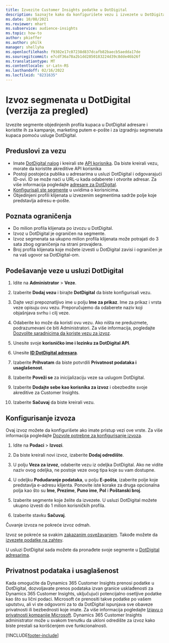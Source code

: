 ```yaml
---
title: Izvezite Customer Insights podatke u DotDigital
description: Saznajte kako da konfigurišete vezu i izvezete u DotDigital.
ms.date: 10/08/2021
ms.reviewer: mhart
ms.subservice: audience-insights
ms.topic: how-to
author: pkieffer
ms.author: philk
manager: shellyha
ms.openlocfilehash: f9302e17c07238d837dcafb82baecb5aedda17de
ms.sourcegitcommit: e7cdf36a78a2b1dd2850183224d39c8dde46b26f
ms.translationtype: MT
ms.contentlocale: sr-Latn-RS
ms.lasthandoff: 02/16/2022
ms.locfileid: "8231635"
---
```

# <a name="export-segments-to-dotdigital-preview"></a>Izvoz segmenata u DotDigital (verzija za pregled)

Izvezite segmente objedinjenih profila kupaca u DotDigital adresare i koristite ih za kampanje, marketing putem e-pošte i za izgradnju segmenata kupaca pomoću usluge DotDigital. 

## <a name="prerequisites-for-a-connection"></a>Preduslovi za vezu

-   Imate [DotDigital nalog](https://dotdigital.com/) i kreirali ste [API korisnika](https://support.dotdigital.com/hc/articles/115001718730-How-do-I-create-an-API-user). Da biste kreirali vezu, morate da koristite akreditive API korisnika
-   Postoji postojeća publika u adresarima u usluzi DotDigital i odgovarajući ID-ovi. ID se može naći u URL-u kada odaberete i otvorite adresar. Za više informacija pogledajte [adresare za DotDigital](https://support.dotdigital.com/hc/articles/212211968-Creating-an-address-book).
-   [Konfigurisali ste segmente](segments.md) u uvidima o korisnicima.
-   Objedinjeni profili klijenata u izvezenim segmentima sadrže polje koje predstavlja adresu e-pošte.

## <a name="known-limitations"></a>Poznata ograničenja

- Do milion profila klijenata po izvozu u DotDigital.
- Izvoz u DotDigital je ograničen na segmente.
- Izvoz segmenata sa ukupno milion profila klijenata može potrajati do 3 sata zbog ograničenja na strani provajdera. 
- Broj profila klijenata koje možete izvesti u DotDigital zavisi i ograničen je na vaš ugovor sa DotDigital-om.

## <a name="set-up-connection-to-dotdigital"></a>Podešavanje veze u usluzi DotDigital

1. Idite na **Administrator** > **Veze**.

1. Izaberite **Dodaj vezu** i birajte **DotDigital** da biste konfigurisali vezu.

1. Dajte vezi prepoznatljivo ime u polju **Ime za prikaz**. Ime za prikaz i vrsta veze opisuju ovu vezu. Preporučujemo da odaberete naziv koji objašnjava svrhu i cilj veze.

1. Odaberite ko može da koristi ovu vezu. Ako ništa ne preduzmete, podrazumevani će biti Administratori. Za više informacija, pogledajte [Dozvolite saradnicima da koriste vezu za izvoz](connections.md#allow-contributors-to-use-a-connection-for-exports).

1. Unesite svoje **korisničko ime i lozinku za DotDigital API**. 

1. Unesite **[ID DotDigital adresara](https://support.dotdigital.com/hc/articles/212211968-Creating-an-address-book)**.

1. Izaberite **Prihvatam** da biste potvrdili **Privatnost podataka i usaglašenost**.

1. Izaberite **Poveži se** za inicijalizaciju veze sa uslugom DotDigital.

1. Izaberite **Dodajte sebe kao korisnika za izvoz** i obezbedite svoje akreditive za Customer Insights.

1. Izaberite **Sačuvaj** da biste kreirali vezu. 

## <a name="configure-an-export"></a>Konfigurisanje izvoza

Ovaj izvoz možete da konfigurišete ako imate pristup vezi ove vrste. Za više informacija pogledajte [Dozvole potrebne za konfigurisanje izvoza](export-destinations.md#set-up-a-new-export).

1. Idite na **Podaci** > **Izvozi**.

1. Da biste kreirali novi izvoz, izaberite **Dodaj odredište**.

1. U polju **Veza za izvoz**, odaberite vezu iz odeljka DotDigital. Ako ne vidite naziv ovog odeljka, ne postoje veze ovog tipa koje su vam dostupne.


1. U odeljku **Podudaranje podataka**, u polju **E-pošta**, izaberite polje koje predstavlja e-adresu klijenta. Ponovite iste korake za druga opcionalna polja kao što su **Ime**, **Prezime**, **Puno ime**, **Pol** i **Poštanski broj**.

1. Izaberite segmente koje želite da izvezete. U usluzi DotDigital možete ukupno izvesti do 1 milion korisničkih profila.

1. Izaberite stavku **Sačuvaj**.

Čuvanje izvoza ne pokreće izvoz odmah.

Izvoz se pokreće sa svakim [zakazanim osvežavanjem](system.md#schedule-tab). Takođe možete da [izvezete podatke na zahtev](export-destinations.md#run-exports-on-demand). 
 
U usluzi DotDigital sada možete da pronađete svoje segmente u [DotDigital adresarima](https://support.dotdigital.com/hc/articles/212211968-Creating-an-address-book).


## <a name="data-privacy-and-compliance"></a>Privatnost podataka i usaglašenost

Kada omogućite da Dynamics 365 Customer Insights prenosi podatke u DotDigital, dozvoljavate prenos podataka izvan granice usklađenosti za Dynamics 365 Customer Insights, uključujući potencijalno osetljive podatke kao što su lični podaci. Microsoft će prenositi takve podatke po vašem uputstvu, ali vi ste odgovorni za to da DotDigital ispunjava sve obaveze privatnosti ili bezbednosti koje imate. Za više informacija pogledajte [Izjavu o privatnosti kompanije Microsoft](https://go.microsoft.com/fwlink/?linkid=396732).
Dynamics 365 Customer Insights administrator može u svakom trenutku da ukloni odredište za izvoz kako biste prestali sa korišćenjem ove funkcionalnosti.


[!INCLUDE[footer-include](../includes/footer-banner.md)]
